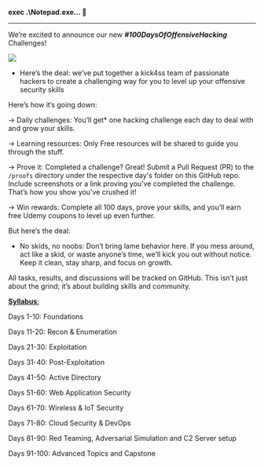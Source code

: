 **exec .\Notepad.exe... 👋**
___
We’re excited to announce our new ***#100DaysOfOffensiveHacking*** Challenges! 

![](https://i.ibb.co/Ptyy8Ln/Screenshot-20241216-175549.png)
- Here’s the deal: we’ve put together a kick4ss team of passionate hackers to create a challenging way for you to level up your offensive security skills

Here’s how it’s going down:

   -> Daily challenges: You’ll get* one hacking challenge each day to deal with and grow your skills.
   
   ->  Learning resources: Only Free resources will be shared to guide you through the stuff.
  
   ->  Prove it: Completed a challenge? Great! Submit a Pull Request (PR) to the `/proofs` directory under the respective day's folder on this GitHub repo. Include screenshots or a link proving you’ve completed the challenge. That’s how you show you’ve crushed it!
  
   -> Win rewards: Complete all 100 days, prove your skills, and you’ll earn free Udemy coupons to level up even further.

But here’s the deal:
- No skids, no noobs: Don’t bring lame behavior here. If you mess around, act like a skid, or waste anyone’s time, we’ll kick you out without notice. Keep it clean, stay sharp, and focus on growth.

All tasks, results, and discussions will be tracked on GitHub. This isn’t just about the grind; it’s about building skills and community.

[**Syllabus**:](/days/)

Days 1-10: Foundations

Days 11-20: Recon & Enumeration

Days 21-30: Exploitation

Days 31-40: Post-Exploitation

Days 41-50: Active Directory

Days 51-60: Web Application Security

Days 61-70: Wireless & IoT Security

Days 71-80: Cloud Security & DevOps

Days 81-90: Red Teaming, Adversarial Simulation and C2 Server setup

Days 91-100: Advanced Topics and Capstone


